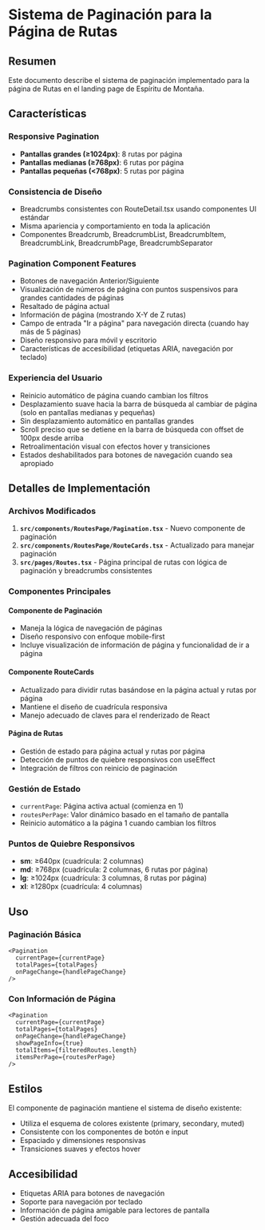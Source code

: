 # Sistema de Paginación para la Página de Rutas

## Resumen
Este documento describe el sistema de paginación implementado para la página de Rutas en el landing page de Espíritu de Montaña.

## Características

### Responsive Pagination
- **Pantallas grandes (≥1024px)**: 8 rutas por página
- **Pantallas medianas (≥768px)**: 6 rutas por página  
- **Pantallas pequeñas (<768px)**: 5 rutas por página

### Consistencia de Diseño
- Breadcrumbs consistentes con RouteDetail.tsx usando componentes UI estándar
- Misma apariencia y comportamiento en toda la aplicación
- Componentes Breadcrumb, BreadcrumbList, BreadcrumbItem, BreadcrumbLink, BreadcrumbPage, BreadcrumbSeparator

### Pagination Component Features
- Botones de navegación Anterior/Siguiente
- Visualización de números de página con puntos suspensivos para grandes cantidades de páginas
- Resaltado de página actual
- Información de página (mostrando X-Y de Z rutas)
- Campo de entrada "Ir a página" para navegación directa (cuando hay más de 5 páginas)
- Diseño responsivo para móvil y escritorio
- Características de accesibilidad (etiquetas ARIA, navegación por teclado)

### Experiencia del Usuario
- Reinicio automático de página cuando cambian los filtros
- Desplazamiento suave hacia la barra de búsqueda al cambiar de página (solo en pantallas medianas y pequeñas)
- Sin desplazamiento automático en pantallas grandes
- Scroll preciso que se detiene en la barra de búsqueda con offset de 100px desde arriba
- Retroalimentación visual con efectos hover y transiciones
- Estados deshabilitados para botones de navegación cuando sea apropiado

## Detalles de Implementación

### Archivos Modificados
1. **`src/components/RoutesPage/Pagination.tsx`** - Nuevo componente de paginación
2. **`src/components/RoutesPage/RouteCards.tsx`** - Actualizado para manejar paginación
3. **`src/pages/Routes.tsx`** - Página principal de rutas con lógica de paginación y breadcrumbs consistentes

### Componentes Principales

#### Componente de Paginación
- Maneja la lógica de navegación de páginas
- Diseño responsivo con enfoque mobile-first
- Incluye visualización de información de página y funcionalidad de ir a página

#### Componente RouteCards
- Actualizado para dividir rutas basándose en la página actual y rutas por página
- Mantiene el diseño de cuadrícula responsiva
- Manejo adecuado de claves para el renderizado de React

#### Página de Rutas
- Gestión de estado para página actual y rutas por página
- Detección de puntos de quiebre responsivos con useEffect
- Integración de filtros con reinicio de paginación

### Gestión de Estado
- `currentPage`: Página activa actual (comienza en 1)
- `routesPerPage`: Valor dinámico basado en el tamaño de pantalla
- Reinicio automático a la página 1 cuando cambian los filtros

### Puntos de Quiebre Responsivos
- **sm**: ≥640px (cuadrícula: 2 columnas)
- **md**: ≥768px (cuadrícula: 2 columnas, 6 rutas por página)
- **lg**: ≥1024px (cuadrícula: 3 columnas, 8 rutas por página)
- **xl**: ≥1280px (cuadrícula: 4 columnas)

## Uso

### Paginación Básica
```tsx
<Pagination
  currentPage={currentPage}
  totalPages={totalPages}
  onPageChange={handlePageChange}
/>
```

### Con Información de Página
```tsx
<Pagination
  currentPage={currentPage}
  totalPages={totalPages}
  onPageChange={handlePageChange}
  showPageInfo={true}
  totalItems={filteredRoutes.length}
  itemsPerPage={routesPerPage}
/>
```

## Estilos
El componente de paginación mantiene el sistema de diseño existente:
- Utiliza el esquema de colores existente (primary, secondary, muted)
- Consistente con los componentes de botón e input
- Espaciado y dimensiones responsivas
- Transiciones suaves y efectos hover

## Accesibilidad
- Etiquetas ARIA para botones de navegación
- Soporte para navegación por teclado
- Información de página amigable para lectores de pantalla
- Gestión adecuada del foco
